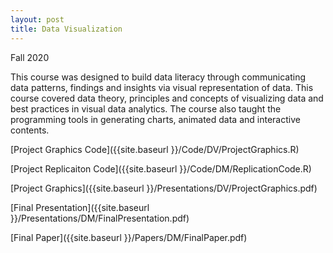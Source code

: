 ```yaml
---
layout: post
title: Data Visualization
---
```


Fall 2020

This course was designed to build data literacy through communicating data patterns, findings and insights via visual representation of data. This course covered data theory, principles and concepts of visualizing data and best practices in visual data analytics. The course also taught the programming tools in generating charts, animated data and interactive contents.

[Project Graphics Code]({{site.baseurl }}/Code/DV/ProjectGraphics.R)


[Project Replicaiton Code]({{site.baseurl }}/Code/DM/ReplicationCode.R)


[Project Graphics]({{site.baseurl }}/Presentations/DV/ProjectGraphics.pdf)


[Final Presentation]({{site.baseurl }}/Presentations/DM/FinalPresentation.pdf)


[Final Paper]({{site.baseurl }}/Papers/DM/FinalPaper.pdf)

